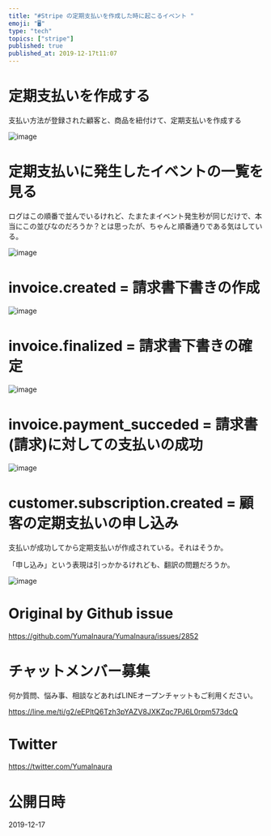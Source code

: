 ```yaml
---
title: "#Stripe の定期支払いを作成した時に起こるイベント "
emoji: "🖥"
type: "tech"
topics: ["stripe"]
published: true
published_at: 2019-12-17t11:07
---
```


# 定期支払いを作成する

支払い方法が登録された顧客と、商品を紐付けて、定期支払いを作成する

![image](https://user-images.githubusercontent.com/13635059/70872096-c834d200-1fe8-11ea-989e-7b1d1745c650.png)

# 定期支払いに発生したイベントの一覧を見る

ログはこの順番で並んでいるけれど、たまたまイベント発生秒が同じだけで、本当にこの並びなのだろうか？とは思ったが、ちゃんと順番通りである気はしている。

![image](https://user-images.githubusercontent.com/13635059/70872117-0d590400-1fe9-11ea-8406-b7113a6091d1.png)

# invoice.created = 請求書下書きの作成

![image](https://user-images.githubusercontent.com/13635059/70872125-219d0100-1fe9-11ea-81f2-473ae323d39f.png)


# invoice.finalized = 請求書下書きの確定

![image](https://user-images.githubusercontent.com/13635059/70872147-472a0a80-1fe9-11ea-9c25-b95fcafa19b3.png)

# invoice.payment_succeded = 請求書(請求)に対しての支払いの成功

![image](https://user-images.githubusercontent.com/13635059/70872163-5d37cb00-1fe9-11ea-809c-ce9bfd426bb0.png)

# customer.subscription.created = 顧客の定期支払いの申し込み

支払いが成功してから定期支払いが作成されている。それはそうか。

「申し込み」という表現は引っかかるけれども、翻訳の問題だろうか。

![image](https://user-images.githubusercontent.com/13635059/70872176-73458b80-1fe9-11ea-91bc-ca83bad78291.png)


# Original by Github issue

https://github.com/YumaInaura/YumaInaura/issues/2852








<!-- Update From Qiita API -->

# チャットメンバー募集


何か質問、悩み事、相談などあればLINEオープンチャットもご利用ください。

https://line.me/ti/g2/eEPltQ6Tzh3pYAZV8JXKZqc7PJ6L0rpm573dcQ





# Twitter


https://twitter.com/YumaInaura


<!-- Update From Qiita API -->



# 公開日時

2019-12-17
